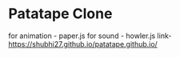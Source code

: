 # Patatape Clone
for animation - paper.js
for sound - howler.js
link- https://shubhi27.github.io/patatape.github.io/
